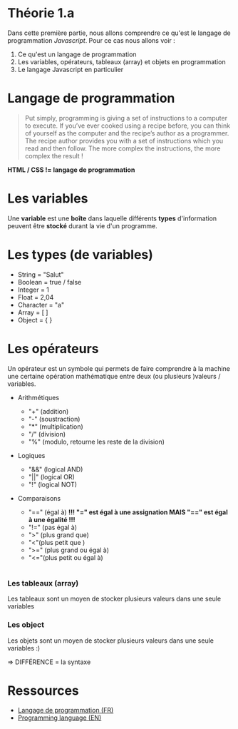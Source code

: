 # Théorie 1.a

Dans cette première partie, nous allons comprendre ce qu'est le langage de programmation *Javascript*. Pour ce cas nous allons voir :

1. Ce qu'est un langage de programmation
2. Les variables, opérateurs, tableaux (array) et objets en programmation
3. Le langage Javascript en particulier

# Langage de programmation


>Put simply, programming is giving a set of instructions to a computer to execute. If you’ve ever cooked using a recipe before, you can think of yourself as the computer and the recipe’s author as a programmer. The recipe author provides you with a set of instructions which you read and then follow. The more complex the instructions, the more complex the result !


**HTML / CSS != langage de programmation**


# Les variables

 Une **variable** est une **boîte** dans laquelle différents **types** d'information peuvent être **stocké** durant la vie d'un programme.

# Les types (de variables)

- String = "Salut"
- Boolean = true / false
- Integer = 1
- Float = 2,04
- Character = "a"
- Array = [ ]
- Object = { }


# Les opérateurs

Un opérateur est un symbole qui permets de faire comprendre à la machine une certaine opération mathématique entre deux (ou plusieurs )valeurs / variables.

- Arithmétiques   
    - "+" (addition)
    - "-" (soustraction)
    - "*" (multiplication)
    - "/" (division)
    - "%" (modulo, retourne les reste de la division)

- Logiques
    - "&&" (logical AND)
    - "||" (logical OR)
    - "!" (logical NOT)

- Comparaisons
    - "==" (égal à) **!!! "=" est égal à une assignation MAIS "==" est égal à une égalité !!!**
    - "!=" (pas égal à)
    - ">" (plus grand que)
    - "<"(plus petit que )
    - ">=" (plus grand ou égal à)
    - "<="(plus petit ou égal à)


#

### Les tableaux (array)

Les tableaux sont un moyen de stocker plusieurs valeurs dans une seule variables 


### Les object

Les objets sont un moyen de stocker plusieurs valeurs dans une seule variables :)

 => DIFFÉRENCE = la syntaxe 



# Ressources
- [Langage de programmation (FR)](https://canada.lenovo.com/fr/ca/en/glossary/programming-language/?orgRef=https%253A%252F%252Fduckduckgo.com%252F)
- [Programming language (EN)](https://www.codecademy.com/resources/blog/programming-languages/)






